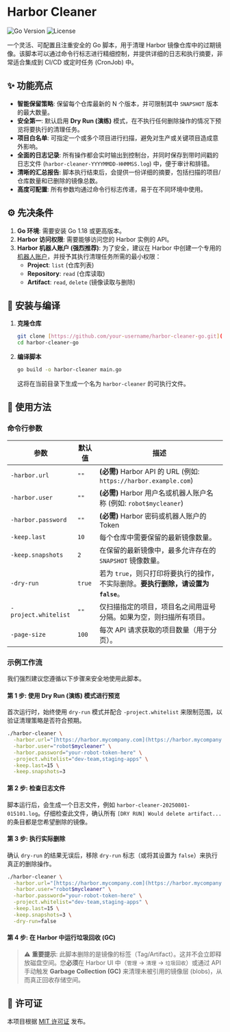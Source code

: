 # Harbor Cleaner

![Go Version](https://img.shields.io/badge/Go-1.18%2B-blue.svg)
![License](https://img.shields.io/badge/License-MIT-green.svg)

一个灵活、可配置且注重安全的 Go 脚本，用于清理 Harbor 镜像仓库中的过期镜像。该脚本可以通过命令行标志进行精细控制，并提供详细的日志和执行摘要，非常适合集成到 CI/CD 或定时任务 (CronJob) 中。

## ✨ 功能亮点

- **智能保留策略**: 保留每个仓库最新的 N 个版本，并可限制其中 `SNAPSHOT` 版本的最大数量。
- **安全第一**: 默认启用 **Dry Run (演练)** 模式，在不执行任何删除操作的情况下预览将要执行的清理任务。
- **项目白名单**: 可指定一个或多个项目进行扫描，避免对生产或关键项目造成意外影响。
- **全面的日志记录**: 所有操作都会实时输出到控制台，并同时保存到带时间戳的日志文件 (`harbor-cleaner-YYYYMMDD-HHMMSS.log`) 中，便于审计和排错。
- **清晰的汇总报告**: 脚本执行结束后，会提供一份详细的摘要，包括扫描的项目/仓库数量和已删除的镜像总数。
- **高度可配置**: 所有参数均通过命令行标志传递，易于在不同环境中使用。

## ⚙️ 先决条件

1.  **Go 环境**: 需要安装 Go 1.18 或更高版本。
2.  **Harbor 访问权限**: 需要能够访问您的 Harbor 实例的 API。
3.  **Harbor 机器人账户 (强烈推荐)**: 为了安全，建议在 Harbor 中创建一个专用的[机器人账户](https://goharbor.io/docs/2.10.0/user-guide/robot-accounts/)，并授予其执行清理任务所需的最小权限：
    -   **Project**: `list` (仓库列表)
    -   **Repository**: `read` (仓库读取)
    -   **Artifact**: `read`, `delete` (镜像读取与删除)

## 🚀 安装与编译

1.  **克隆仓库**
    ```bash
    git clone [https://github.com/your-username/harbor-cleaner-go.git](https://github.com/your-username/harbor-cleaner-go.git)
    cd harbor-cleaner-go
    ```

2.  **编译脚本**
    ```bash
    go build -o harbor-cleaner main.go
    ```
    这将在当前目录下生成一个名为 `harbor-cleaner` 的可执行文件。

## 📖 使用方法

### 命令行参数

| 参数                 | 默认值                                 | 描述                                                                          |
| -------------------- | -------------------------------------- | ----------------------------------------------------------------------------- |
| `-harbor.url`        | `""`                                   | **(必需)** Harbor API 的 URL (例如: `https://harbor.example.com`)               |
| `-harbor.user`       | `""`                                   | **(必需)** Harbor 用户名或机器人账户名称 (例如: `robot$mycleaner`)            |
| `-harbor.password`   | `""`                                   | **(必需)** Harbor 密码或机器人账户的 Token                                    |
| `-keep.last`         | `10`                                   | 每个仓库中需要保留的最新镜像数量。                                            |
| `-keep.snapshots`    | `2`                                    | 在保留的最新镜像中，最多允许存在的 `SNAPSHOT` 镜像数量。                      |
| `-dry-run`           | `true`                                 | 若为 `true`，则只打印将要执行的操作，不实际删除。**要执行删除，请设置为 `false`**。 |
| `-project.whitelist` | `""`                                   | 仅扫描指定的项目，项目名之间用逗号分隔。如果为空，则扫描所有项目。            |
| `-page-size`         | `100`                                  | 每次 API 请求获取的项目数量（用于分页）。                                     |

### 示例工作流

我们强烈建议您遵循以下步骤来安全地使用此脚本。

#### 第 1 步: 使用 Dry Run (演练) 模式进行预览

首次运行时，始终使用 `dry-run` 模式并配合 `-project.whitelist` 来限制范围，以验证清理策略是否符合预期。

```bash
./harbor-cleaner \
  -harbor.url="[https://harbor.mycompany.com](https://harbor.mycompany.com)" \
  -harbor.user="robot$mycleaner" \
  -harbor.password="your-robot-token-here" \
  -project.whitelist="dev-team,staging-apps" \
  -keep.last=15 \
  -keep.snapshots=3
```

#### 第 2 步: 检查日志文件

脚本运行后，会生成一个日志文件，例如 `harbor-cleaner-20250801-015101.log`。仔细检查此文件，确认所有 `[DRY RUN] Would delete artifact...` 的条目都是您希望删除的镜像。

#### 第 3 步: 执行实际删除

确认 `dry-run` 的结果无误后，移除 `dry-run` 标志（或将其设置为 `false`）来执行真正的删除操作。

```bash
./harbor-cleaner \
  -harbor.url="[https://harbor.mycompany.com](https://harbor.mycompany.com)" \
  -harbor.user="robot$mycleaner" \
  -harbor.password="your-robot-token-here" \
  -project.whitelist="dev-team,staging-apps" \
  -keep.last=15 \
  -keep.snapshots=3 \
  -dry-run=false
```

#### 第 4 步: 在 Harbor 中运行垃圾回收 (GC)

> ⚠️ **重要提示**: 此脚本删除的是镜像的标签（Tag/Artifact）。这并不会立即释放磁盘空间。您**必须**在 Harbor UI 中（`管理` -> `清理` -> `垃圾回收`）或通过 API 手动触发 **Garbage Collection (GC)** 来清理未被引用的镜像层 (blobs)，从而真正回收存储空间。

## 📝 许可证

本项目根据 [MIT 许可证](https://opensource.org/licenses/MIT) 发布。